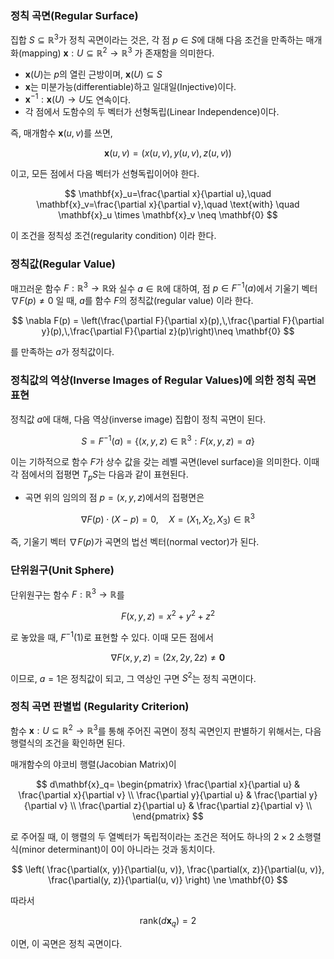 ### 정칙 곡면(Regular Surface)

집합 $S \subseteq \mathbb{R}^3$가 정칙 곡면이라는 것은, 각 점 $p \in S$에 대해 다음 조건을 만족하는 매개화(mapping) $\mathbf{x}:U \subseteq \mathbb{R}^2 \to \mathbb{R}^3$ 가 존재함을 의미한다.

* $\mathbf{x}(U)$는 $p$의 열린 근방이며, $\mathbf{x}(U)\subseteq S$
* $\mathbf{x}$는 미분가능(differentiable)하고 일대일(Injective)이다.
* $\mathbf{x}^{-1}: \mathbf{x}(U) \to U$도 연속이다.
* 각 점에서 도함수의 두 벡터가 선형독립(Linear Independence)이다.

즉, 매개함수 $\mathbf{x}(u,v)$를 쓰면,

$$
\mathbf{x}(u,v) = (x(u,v),\,y(u,v),\,z(u,v))
$$

이고, 모든 점에서 다음 벡터가 선형독립이어야 한다.

$$
\mathbf{x}_u=\frac{\partial x}{\partial u},\quad \mathbf{x}_v=\frac{\partial x}{\partial v},\quad \text{with} \quad \mathbf{x}_u \times \mathbf{x}_v \neq \mathbf{0}
$$

이 조건을 정칙성 조건(regularity condition) 이라 한다.

### 정칙값(Regular Value)

매끄러운 함수 $F:\mathbb{R}^3\to\mathbb{R}$와 실수 $a\in\mathbb{R}$에 대하여, 점 $p \in F^{-1}(a)$에서 기울기 벡터 $\nabla F(p)\neq0$ 일 때, $a$를 함수 $F$의 정칙값(regular value) 이라 한다.

$$
\nabla F(p) = \left(\frac{\partial F}{\partial x}(p),\,\frac{\partial F}{\partial y}(p),\,\frac{\partial F}{\partial z}(p)\right)\neq \mathbf{0}
$$

를 만족하는 $a$가 정칙값이다.

### 정칙값의 역상(Inverse Images of Regular Values)에 의한 정칙 곡면 표현

정칙값 $a$에 대해, 다음 역상(inverse image) 집합이 정칙 곡면이 된다.

$$
S=F^{-1}(a)=\{(x,y,z)\in\mathbb{R}^3 : F(x,y,z)=a\}
$$

이는 기하적으로 함수 $F$가 상수 값을 갖는 레벨 곡면(level surface)을 의미한다. 이때 각 점에서의 접평면 $T_p S$는 다음과 같이 표현된다.

* 곡면 위의 임의의 점 $p=(x,y,z)$에서의 접평면은

$$
\nabla F(p)\cdot(X-p)=0, \quad X=(X_1,X_2,X_3)\in\mathbb{R}^3
$$

즉, 기울기 벡터 $\nabla F(p)$가 곡면의 법선 벡터(normal vector)가 된다.


### 단위원구(Unit Sphere)

단위원구는 함수 $F:\mathbb{R}^3\to\mathbb{R}$를

$$
F(x,y,z)=x^2+y^2+z^2
$$

로 놓았을 때, $F^{-1}(1)$로 표현할 수 있다. 이때 모든 점에서

$$
\nabla F(x,y,z) = (2x, 2y, 2z)\neq \mathbf{0}
$$

이므로, $a=1$은 정칙값이 되고, 그 역상인 구면 $S^2$는 정칙 곡면이다.

### 정칙 곡면 판별법 (Regularity Criterion)

함수 $\mathbf{x} : U\subseteq \mathbb{R}^2\to\mathbb{R}^3$를 통해 주어진 곡면이 정칙 곡면인지 판별하기 위해서는, 다음 행렬식의 조건을 확인하면 된다.

매개함수의 야코비 행렬(Jacobian Matrix)이

$$
d\mathbf{x}_q=
\begin{pmatrix}
\frac{\partial x}{\partial u} & \frac{\partial x}{\partial v} \\
\frac{\partial y}{\partial u} & \frac{\partial y}{\partial v} \\
\frac{\partial z}{\partial u} & \frac{\partial z}{\partial v} \\
\end{pmatrix}
$$

로 주어질 때, 이 행렬의 두 열벡터가 독립적이라는 조건은 적어도 하나의 $2\times 2$ 소행렬식(minor determinant)이 $0$이 아니라는 것과 동치이다. 

$$
\left( \frac{\partial(x, y)}{\partial(u, v)}, \frac{\partial(x, z)}{\partial(u, v)}, \frac{\partial(y, z)}{\partial(u, v)} \right) \ne \mathbf{0}
$$

따라서

$$
\text{rank}(d\mathbf{x}_q)=2
$$

이면, 이 곡면은 정칙 곡면이다.


